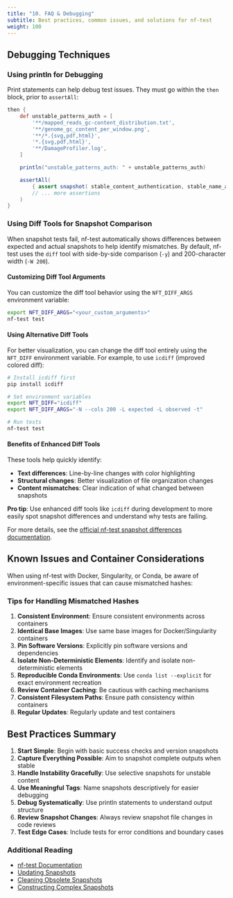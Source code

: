 ```yaml
---
title: "10. FAQ & Debugging"
subtitle: Best practices, common issues, and solutions for nf-test
weight: 100
---
```


## Debugging Techniques

### Using println for Debugging

Print statements can help debug test issues. They must go within the `then` block, prior to `assertAll`:

```groovy
then {
    def unstable_patterns_auth = [
        '**/mapped_reads_gc-content_distribution.txt',
        '**/genome_gc_content_per_window.png',
        '**/*.{svg,pdf,html}',
        '*.{svg,pdf,html}',
        '**/DamageProfiler.log',
    ]

    println("unstable_patterns_auth: " + unstable_patterns_auth)

    assertAll(
        { assert snapshot( stable_content_authentication, stable_name_authentication*.name ).match("authentication") },
        // ... more assertions
    )
}
```

### Using Diff Tools for Snapshot Comparison

When snapshot tests fail, nf-test automatically shows differences between expected and actual snapshots to help identify mismatches. By default, nf-test uses the `diff` tool with side-by-side comparison (`-y`) and 200-character width (`-W 200`).

#### Customizing Diff Tool Arguments

You can customize the diff tool behavior using the `NFT_DIFF_ARGS` environment variable:

```bash
export NFT_DIFF_ARGS="<your_custom_arguments>"
nf-test test
```

#### Using Alternative Diff Tools

For better visualization, you can change the diff tool entirely using the `NFT_DIFF` environment variable. For example, to use `icdiff` (improved colored diff):

```bash
# Install icdiff first
pip install icdiff

# Set environment variables
export NFT_DIFF="icdiff"
export NFT_DIFF_ARGS="-N --cols 200 -L expected -L observed -t"

# Run tests
nf-test test
```

#### Benefits of Enhanced Diff Tools

These tools help quickly identify:

- **Text differences**: Line-by-line changes with color highlighting
- **Structural changes**: Better visualization of file organization changes
- **Content mismatches**: Clear indication of what changed between snapshots

**Pro tip**: Use enhanced diff tools like `icdiff` during development to more easily spot snapshot differences and understand why tests are failing.

For more details, see the [official nf-test snapshot differences documentation](https://www.nf-test.com/docs/assertions/snapshots/#snapshot-differences).

## Known Issues and Container Considerations

When using nf-test with Docker, Singularity, or Conda, be aware of environment-specific issues that can cause mismatched hashes:

### Tips for Handling Mismatched Hashes

1. **Consistent Environment**: Ensure consistent environments across containers
2. **Identical Base Images**: Use same base images for Docker/Singularity containers
3. **Pin Software Versions**: Explicitly pin software versions and dependencies
4. **Isolate Non-Deterministic Elements**: Identify and isolate non-deterministic elements
5. **Reproducible Conda Environments**: Use `conda list --explicit` for exact environment recreation
6. **Review Container Caching**: Be cautious with caching mechanisms
7. **Consistent Filesystem Paths**: Ensure path consistency within containers
8. **Regular Updates**: Regularly update and test containers

## Best Practices Summary

1. **Start Simple**: Begin with basic success checks and version snapshots
2. **Capture Everything Possible**: Aim to snapshot complete outputs when stable
3. **Handle Instability Gracefully**: Use selective snapshots for unstable content
4. **Use Meaningful Tags**: Name snapshots descriptively for easier debugging
5. **Debug Systematically**: Use println statements to understand output structure
6. **Review Snapshot Changes**: Always review snapshot file changes in code reviews
7. **Test Edge Cases**: Include tests for error conditions and boundary cases

### Additional Reading

- [nf-test Documentation](https://code.askimed.com/nf-test/docs/getting-started/)
- [Updating Snapshots](https://code.askimed.com/nf-test/docs/assertions/snapshots/#updating-snapshots)
- [Cleaning Obsolete Snapshots](https://code.askimed.com/nf-test/docs/assertions/snapshots/#cleaning-obsolete-snapshots)
- [Constructing Complex Snapshots](https://code.askimed.com/nf-test/docs/assertions/snapshots/#constructing-complex-snapshots)
